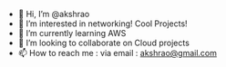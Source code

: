 - 👋 Hi, I’m @akshrao
- 👀 I’m interested in networking! Cool Projects!
- 🌱 I’m currently learning AWS
- 💞️ I’m looking to collaborate on Cloud projects
- 📫 How to reach me : via email : akshrao@gmail.com

<!---
akshrao/akshrao is a ✨ special ✨ repository because its `README.md` (this file) appears on your GitHub profile.
You can click the Preview link to take a look at your changes.
--->
